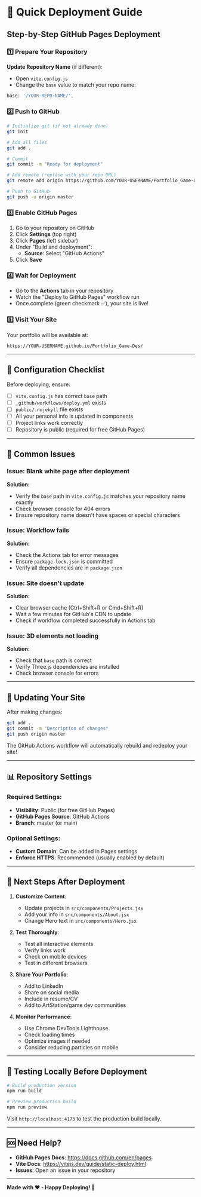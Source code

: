 # 🚀 Quick Deployment Guide

## Step-by-Step GitHub Pages Deployment

### 1️⃣ Prepare Your Repository

**Update Repository Name** (if different):
- Open `vite.config.js`
- Change the `base` value to match your repo name:
```javascript
base: '/YOUR-REPO-NAME/',
```

### 2️⃣ Push to GitHub

```bash
# Initialize git (if not already done)
git init

# Add all files
git add .

# Commit
git commit -m "Ready for deployment"

# Add remote (replace with your repo URL)
git remote add origin https://github.com/YOUR-USERNAME/Portfolio_Game-Des.git

# Push to GitHub
git push -u origin master
```

### 3️⃣ Enable GitHub Pages

1. Go to your repository on GitHub
2. Click **Settings** (top right)
3. Click **Pages** (left sidebar)
4. Under "Build and deployment":
   - **Source**: Select "GitHub Actions"
5. Click **Save**

### 4️⃣ Wait for Deployment

- Go to the **Actions** tab in your repository
- Watch the "Deploy to GitHub Pages" workflow run
- Once complete (green checkmark ✅), your site is live!

### 5️⃣ Visit Your Site

Your portfolio will be available at:
```
https://YOUR-USERNAME.github.io/Portfolio_Game-Des/
```

---

## 🔧 Configuration Checklist

Before deploying, ensure:

- [ ] `vite.config.js` has correct `base` path
- [ ] `.github/workflows/deploy.yml` exists
- [ ] `public/.nojekyll` file exists
- [ ] All your personal info is updated in components
- [ ] Project links work correctly
- [ ] Repository is public (required for free GitHub Pages)

---

## 🐛 Common Issues

### Issue: Blank white page after deployment
**Solution**:
- Verify the `base` path in `vite.config.js` matches your repository name exactly
- Check browser console for 404 errors
- Ensure repository name doesn't have spaces or special characters

### Issue: Workflow fails
**Solution**:
- Check the Actions tab for error messages
- Ensure `package-lock.json` is committed
- Verify all dependencies are in `package.json`

### Issue: Site doesn't update
**Solution**:
- Clear browser cache (Ctrl+Shift+R or Cmd+Shift+R)
- Wait a few minutes for GitHub's CDN to update
- Check if workflow completed successfully in Actions tab

### Issue: 3D elements not loading
**Solution**:
- Check that `base` path is correct
- Verify Three.js dependencies are installed
- Check browser console for errors

---

## 🔄 Updating Your Site

After making changes:

```bash
git add .
git commit -m "Description of changes"
git push origin master
```

The GitHub Actions workflow will automatically rebuild and redeploy your site!

---

## 📊 Repository Settings

### Required Settings:
- **Visibility**: Public (for free GitHub Pages)
- **GitHub Pages Source**: GitHub Actions
- **Branch**: master (or main)

### Optional Settings:
- **Custom Domain**: Can be added in Pages settings
- **Enforce HTTPS**: Recommended (usually enabled by default)

---

## 🎯 Next Steps After Deployment

1. **Customize Content**:
   - Update projects in `src/components/Projects.jsx`
   - Add your info in `src/components/About.jsx`
   - Change Hero text in `src/components/Hero.jsx`

2. **Test Thoroughly**:
   - Test all interactive elements
   - Verify links work
   - Check on mobile devices
   - Test in different browsers

3. **Share Your Portfolio**:
   - Add to LinkedIn
   - Share on social media
   - Include in resume/CV
   - Add to ArtStation/game dev communities

4. **Monitor Performance**:
   - Use Chrome DevTools Lighthouse
   - Check loading times
   - Optimize images if needed
   - Consider reducing particles on mobile

---

## 📱 Testing Locally Before Deployment

```bash
# Build production version
npm run build

# Preview production build
npm run preview
```

Visit `http://localhost:4173` to test the production build locally.

---

## 🆘 Need Help?

- **GitHub Pages Docs**: https://docs.github.com/en/pages
- **Vite Docs**: https://vitejs.dev/guide/static-deploy.html
- **Issues**: Open an issue in your repository

---

**Made with ❤️ - Happy Deploying! 🚀**
